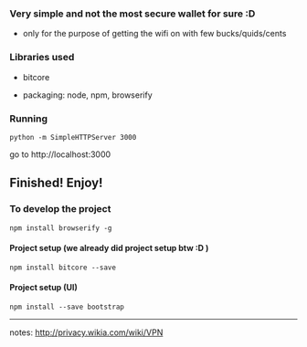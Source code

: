 ### Very simple and not the most secure wallet for sure :D

- only for the purpose of getting the wifi on with few bucks/quids/cents


### Libraries used
- bitcore


- packaging: node, npm, browserify


### Running

    python -m SimpleHTTPServer 3000


go to http://localhost:3000


##  Finished! Enjoy!


### To develop the project

    npm install browserify -g


#### Project setup (we already did project setup btw :D )

    npm install bitcore --save


#### Project setup (UI)

    npm install --save bootstrap



---

notes:
http://privacy.wikia.com/wiki/VPN
